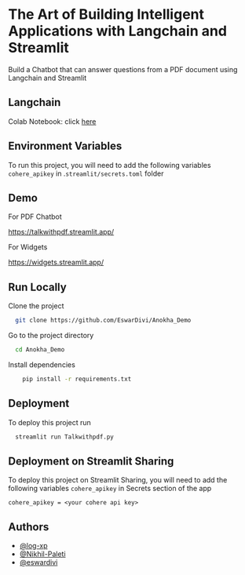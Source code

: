 
# The Art of Building Intelligent Applications with Langchain and Streamlit

Build a Chatbot that can answer questions from a PDF document using Langchain and Streamlit

## Langchain

Colab Notebook: click [here](https://colab.research.google.com/drive/1ZrQzc1RLEH7m1v86rykdRFfHqJMqjumw?usp=sharing)

## Environment Variables

To run this project, you will need to add the following variables `cohere_apikey` in .`streamlit/secrets.toml` folder

## Demo

For PDF Chatbot

<https://talkwithpdf.streamlit.app/>

For Widgets

<https://widgets.streamlit.app/>

## Run Locally

Clone the project

```bash
  git clone https://github.com/EswarDivi/Anokha_Demo
```

Go to the project directory

```bash
  cd Anokha_Demo
```

Install dependencies

```bash
    pip install -r requirements.txt
```

## Deployment

To deploy this project run

```bash
  streamlit run Talkwithpdf.py
```

## Deployment on Streamlit Sharing

To deploy this project on Streamlit Sharing, you will need to add the following variables `cohere_apikey` in Secrets section of the app

```
cohere_apikey = <your cohere api key>
```

## Authors

- [@log-xp](https://www.github.com/log-xp)
- [@Nikhil-Paleti](https://github.com/Nikhil-Paleti)
- [@eswardivi](https://www.github.com/eswardivi)
